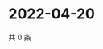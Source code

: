 # 2022-04-20

共 0 条

<!-- BEGIN WEIBO -->
<!-- 最后更新时间 Wed Apr 20 2022 20:08:35 GMT+0800 (China Standard Time) -->

<!-- END WEIBO -->
